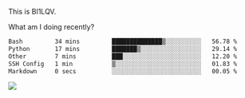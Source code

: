 This is BI1LQV.

What am I doing recently?

<!--START_SECTION:waka-->

```txt
Bash         34 mins         ██████████████▒░░░░░░░░░░   56.78 %
Python       17 mins         ███████▒░░░░░░░░░░░░░░░░░   29.14 %
Other        7 mins          ███░░░░░░░░░░░░░░░░░░░░░░   12.20 %
SSH Config   1 min           ▒░░░░░░░░░░░░░░░░░░░░░░░░   01.83 %
Markdown     0 secs          ░░░░░░░░░░░░░░░░░░░░░░░░░   00.05 %
```

<!--END_SECTION:waka-->

<img src="https://github-readme-stats.vercel.app/api?username=bi1lqv&show_icons=true&count_private=true">
